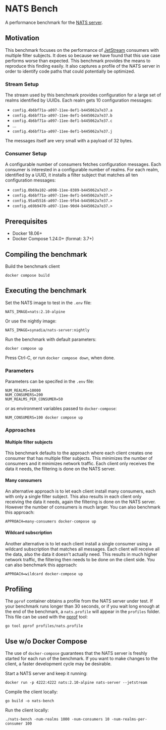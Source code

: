 # NATS Bench

A performance benchmark for the [NATS server](https://github.com/nats-io/nats-server).

## Motivation

This benchmark focuses on the performance of [JetStream](https://docs.nats.io/nats-concepts/jetstream) consumers with multiple filter subjects. It does so because we have found that this use case performs worse than expected. This benchmark provides the means to reproduce this finding easily. It also captures a profile of the NATS server in order to identify code paths that could potentially be optimized.

### Stream Setup

The stream used by this benchmark provides configuration for a large set of realms identified by UUIDs. Each realm gets 10 configuration messages:

- `config.4b6bf71a-a097-11ee-8ef1-b445062a7e37.a`
- `config.4b6bf71a-a097-11ee-8ef1-b445062a7e37.b`
- `config.4b6bf71a-a097-11ee-8ef1-b445062a7e37.c`
- ...
- `config.4b6bf71a-a097-11ee-8ef1-b445062a7e37.j`

The messages itself are very small with a payload of 32 bytes.

### Consumer Setup

A configurable number of consumers fetches configuration messages. Each consumer is interested in a configurable number of realms. For each realm, identified by a UUID, it installs a filter subject that matches all ten configuration messages:

- `config.0b69a102-a098-11ee-8389-b445062a7e37.>`
- `config.4b6bf71a-a097-11ee-8ef1-b445062a7e37.>`
- `config.95a45516-a097-11ee-9fb4-b445062a7e37.>`
- `config.e69b9470-a097-11ee-90d4-b445062a7e37.>`

## Prerequisites

- Docker 18.06+
- Docker Compose 1.24.0+ (format: 3.7+)

## Compiling the benchmark

Build the benchmark client

```shell
docker compose build
```

## Executing the benchmark

Set the NATS image to test in the `.env` file:

```shell
NATS_IMAGE=nats:2.10-alpine
```

Or use the nightly image:

```shell
NATS_IMAGE=synadia/nats-server:nightly
```

Run the benchmark with default parameters:

```shell
docker compose up
```

Press Ctrl-C, or run `docker compose down`, when done.

### Parameters

Parameters can be specifed in the `.env` file:

```shell
NUM_REALMS=10000
NUM_CONSUMERS=200
NUM_REALMS_PER_CONSUMER=50
```

or as environment variables passed to `docker-compose`:

```shell
NUM_CONSUMERS=100 docker compose up
```

### Approaches

#### Multiple filter subjects

This benchmark defaults to the approach where each client creates one consumer that has multiple filter subjects. This minimizes the number of consumers and it minimizes network traffic. Each client only receives the data it needs, the filtering is done on the NATS server.

#### Many consumers

An alternative approach is to let each client install many consumers, each with only a single filter subject. This also results in each client only receiving the data it needs, again the filtering is done on the NATS server. However the number of consumers is much larger. You can also benchmark this approach:

```shell
APPROACH=many-consumers docker-compose up
```

#### Wildcard subscription

Another alternative is to let each client install a single consumer using a wildcard subscription that matches all messages. Each client will receive all the data, also the data it doesn't actually need. This results in much higher network traffic, the filtering then needs to be done on the client side. You can also benchmark this approach:

```shell
APPROACH=wildcard docker-compose up
```


## Profiling

The `pprof` container obtains a profile from the NATS server under test. If your benchmark runs longer than 30 seconds, or if you wait long enough at the end of the benchmark, a `nats.profile` will appear in the `profiles`
folder. This file can be used with the [pprof](https://pkg.go.dev/net/http/pprof) tool:

```shell
go tool pprof profiles/nats.profile
```

## Use w/o Docker Compose

The use of `docker-compose` guarantees that the NATS server is freshly started for each run of the benchmark. If you want to make changes to the client, a faster development cycle may be desirable.

Start a NATS server and keep it running:

```shell
docker run -p 4222:4222 nats:2.10-alpine nats-server --jetstream
```

Compile the client locally:

```shell
go build -o nats-bench
```

Run the client locally:

```shell
./nats-bench -num-realms 1000 -num-consumers 10 -num-realms-per-consumer 100
```
